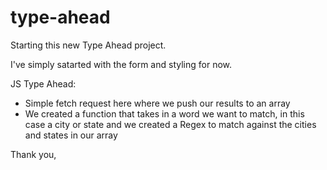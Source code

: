 # type-ahead

Starting this new Type Ahead project. 

I've simply satarted with the form and styling for now. 

JS Type Ahead:
- Simple fetch request here where we push our results to an array
- We created a function that takes in a word we want to match, in this case a city or state and we created a Regex to match against the cities and states in our array 

Thank you, 
